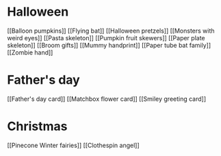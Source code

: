 # Halloween

[[Balloon pumpkins]]
[[Flying bat]]
[[Halloween pretzels]]
[[Monsters with weird eyes]]
[[Pasta skeleton]]
[[Pumpkin fruit skewers]]
[[Paper plate skeleton]]
[[Broom gifts]]
[[Mummy handprint]]
[[Paper tube bat family]]
[[Zombie hand]]

# Father's day

[[Father's day card]]
[[Matchbox flower card]]
[[Smiley greeting card]]

# Christmas 

[[Pinecone Winter fairies]]
[[Clothespin angel]]